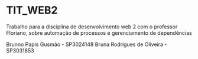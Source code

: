 # TIT_WEB2
Trabalho para a disciplina de desenvolvimento web 2 com o professor Floriano, sobre automação de processos e gerenciamento de dependências

Brunno Papis Gusmão - SP3024148
Bruna Rodrigues de Oliveira - SP3031853
